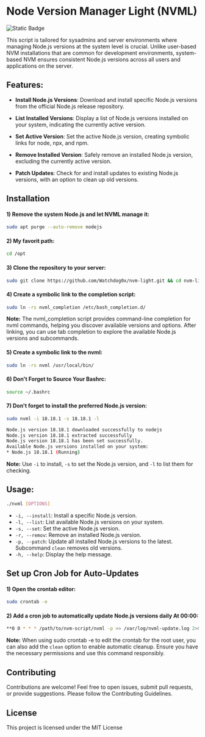 # Node Version Manager Light (NVML) 
![Static Badge](https://img.shields.io/badge/Version-1.0.0-brightgreen?style=for-the-badge&labelColor=black&color=rgb(93%2C%2063%2C%20211))


This script is tailored for sysadmins and server environments where managing Node.js versions at the system level is crucial. Unlike user-based NVM installations that are common for development environments, system-based NVM ensures consistent Node.js versions across all users and applications on the server.

## Features:

- **Install Node.js Versions**: Download and install specific Node.js versions from the official Node.js release repository.

- **List Installed Versions**: Display a list of Node.js versions installed on your system, indicating the currently active version.

- **Set Active Version**: Set the active Node.js version, creating symbolic links for node, npx, and npm.

- **Remove Installed Version**: Safely remove an installed Node.js version, excluding the currently active version.

- **Patch Updates**: Check for and install updates to existing Node.js versions, with an option to clean up old versions.

## Installation

#### 1) **Remove the system Node.js and let NVML manage it:**
```bash
sudo apt purge --auto-remove nodejs
```

#### 2) **My favorit path:**

```bash
cd /opt
```

#### 3) **Clone the repository to your server:**
```bash
sudo git clone https://github.com/Watchdog0x/nvm-light.git && cd nvm-light
```

#### 4) **Create a symbolic link to the completion script:**
```bash
sudo ln -rs nvml_completion /etc/bash_completion.d/
```
**Note:** The nvml_completion script provides command-line completion for nvml commands, helping you discover available versions and options. After linking, you can use tab completion to explore the available Node.js versions and subcommands.

#### 5) **Create a symbolic link to the nvml:**
```bash
sudo ln -rs nvml /usr/local/bin/
```

#### 6) **Don't Forget to Source Your Bashrc:**
```bash
source ~/.bashrc
```

#### 7) **Don't forget to install the preferred Node.js version:**
```bash
sudo nvml -i 18.18.1 -s 18.18.1 -l

Node.js version 18.18.1 downloaded successfully to nodejs
Node.js version 18.18.1 extracted successfully
Node.js version 18.18.1 has been set successfully.
Available Node.js versions installed on your system:
* Node.js 18.18.1 (Running)
```
**Note:** Use `-i` to install, `-s` to set the Node.js version, and `-l` to list them for checking.


## Usage:

```bash
./nvml [OPTIONS]
```

- `-i, --install`: Install a specific Node.js version.
- `-l, --list`: List available Node.js versions on your system.
- `-s, --set`: Set the active Node.js version.
- `-r, --remov`: Remove an installed Node.js version.
- `-p, --patch`: Update all installed Node.js versions to the latest. Subcommand `clean` removes old versions.
- `-h, --help`: Display the help message.

## Set up Cron Job for Auto-Updates

#### 1) **Open the crontab editor:**
```bash
sudo crontab -e
```

#### 2) Add a cron job to automatically update Node.js versions daily At 00:00:
```bash
**0 0 * * * /path/to/nvm-script/nvml -p >> /var/log/nvml-update.log 2>&1
```

**Note:** When using sudo crontab -e to edit the crontab for the root user, you can also add the `clean` option to enable automatic cleanup. Ensure you have the necessary permissions and use this command responsibly.


## Contributing
Contributions are welcome! Feel free to open issues, submit pull requests, or provide suggestions. Please follow the Contributing Guidelines.


## License
This project is licensed under the MIT License